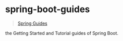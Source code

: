 

spring-boot-guides
======
> [Spring Guides](https://spring.io/guides)

the Getting Started and Tutorial guides of Spring Boot.

